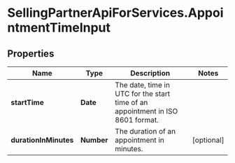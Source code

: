 # SellingPartnerApiForServices.AppointmentTimeInput

## Properties

Name | Type | Description | Notes
------------ | ------------- | ------------- | -------------
**startTime** | **Date** | The date, time in UTC for the start time of an appointment in ISO 8601 format. | 
**durationInMinutes** | **Number** | The duration of an appointment in minutes. | [optional] 


